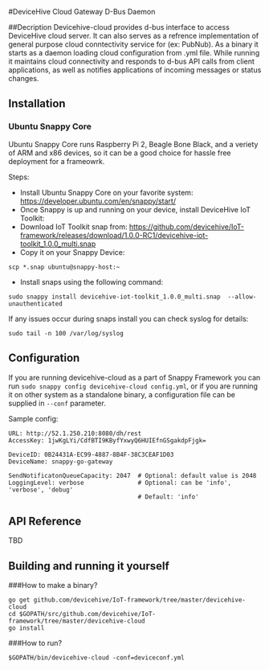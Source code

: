 #DeviceHive Cloud Gateway D-Bus Daemon 

##Decription
Devicehive-cloud provides d-bus interface to access DeviceHive cloud server. It can also serves as a refrence implementation of general purpose cloud conntectivity service for (ex: PubNub). As a binary it starts as a daemon loading cloud configuration from .yml file. While running it maintains cloud connectivity and responds to d-bus API calls from client applications, as well as notifies applications of incoming messages or status changes. 

## Installation
### Ubuntu Snappy Core
Ubuntu Snappy Core runs Raspberry Pi 2, Beagle Bone Black, and a veriety of ARM and x86 devices, so it can be a good choice for hassle free deployment for a frameowrk.

Steps:
* Install Ubuntu Snappy Core on your favorite system: https://developer.ubuntu.com/en/snappy/start/
* Once Snappy is up and running on your device, install DeviceHive IoT Toolkit:
* Download IoT Toolkit snap from: https://github.com/devicehive/IoT-framework/releases/download/1.0.0-RC1/devicehive-iot-toolkit_1.0.0_multi.snap
* Copy it on your Snappy Device: 
```
scp *.snap ubuntu@snappy-host:~
```
* Install snaps using the following command:
```
sudo snappy install devicehive-iot-toolkit_1.0.0_multi.snap  --allow-unauthenticated
```
If any issues occur during snaps install you can check syslog for details:
```
sudo tail -n 100 /var/log/syslog
```

## Configuration
If you are running devicehive-cloud as a part of Snappy Framework you can run ```sudo snappy config devicehive-cloud config.yml```, or if you are running it on other system as a standalone binary, a configuration file can be supplied in ```--conf``` parameter. 

Sample config:
```
URL: http://52.1.250.210:8080/dh/rest
AccessKey: 1jwKgLYi/CdfBTI9KByfYxwyQ6HUIEfnGSgakdpFjgk=

DeviceID: 0B24431A-EC99-4887-8B4F-38C3CEAF1D03
DeviceName: snappy-go-gateway

SendNotificatonQueueCapacity: 2047	# Optional: default value is 2048
LoggingLevel: verbose               # Optional: can be 'info', 'verbose', 'debug'
                                    # Default: 'info'
```

## API Reference
TBD

## Building and running it yourself
###How to make a binary?
```
go get github.com/devicehive/IoT-framework/tree/master/devicehive-cloud
cd $GOPATH/src/github.com/devicehive/IoT-framework/tree/master/devicehive-cloud
go install
```
###How to run?
```
$GOPATH/bin/devicehive-cloud -conf=deviceconf.yml
```
